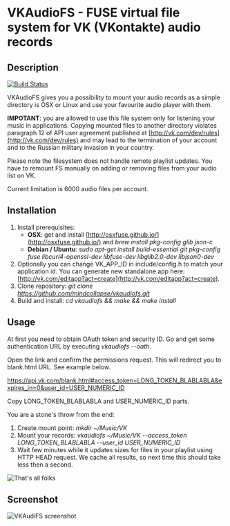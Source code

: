 # VKAudioFS - FUSE virtual file system for VK (VKontakte) audio records

## Description

[![Build Status](https://travis-ci.org/mindcollapse/vkaudiofs.svg?branch=master)](https://travis-ci.org/mindcollapse/vkaudiofs)

VKAudioFS gives you a possibility to mount your audio records as a simple directory is OSX or Linux and use your favourite audio player with them. 

**IMPOTANT**: you are allowed to use this file system only for listening your music in applications. Copying mounted files to another directory violates paragraph 12 of API user agreement published at [http://vk.com/dev/rules](http://vk.com/dev/rules) and may lead to the termination of your account and to the Russian military invasion in your country. 

Please note the filesystem does not handle remote playlist updates. You have to remount FS manually on adding or removing files from your audio list on VK.

Current limitation is 6000 audio files per account.

## Installation

1. Install prerequisites:
    - **OSX**: get and install [http://osxfuse.github.io/](http://osxfuse.github.io/) and *brew install pkg-config glib json-c*
    - **Debian / Ubuntu**: *sudo apt-get install build-essential git pkg-config fuse libcurl4-openssl-dev libfuse-dev libglib2.0-dev libjson0-dev*
2. Optionally you can change VK_APP_ID in include/config.h to match your application id. You can generate new standalone app here: [http://vk.com/editapp?act=create](http://vk.com/editapp?act=create).
3. Clone repository: *git clone https://github.com/mindcollapse/vkaudiofs.git*
4. Build and install: *cd vkaudiofs && make && make install*

## Usage

At first you need to obtain OAuth token and security ID. Go and get some authentication URL by executing *vkaudiofs --oath*.

Open the link and confirm the permissions request. This will redirect you to blank.html URL. See example below.

https://api.vk.com/blank.html#access_token=LONG_TOKEN_BLABLABLA&expires_in=0&user_id=USER_NUMERIC_ID

Copy LONG_TOKEN_BLABLABLA and USER_NUMERIC_ID parts. 

You are a stone's throw from the end:

1. Create mount point: *mkdir ~/Music/VK*
2. Mount your records: *vkaudiofs ~/Music/VK --access_token LONG_TOKEN_BLABLABLA --user_id USER_NUMERIC_ID*
3. Wait few minutes while it updates sizes for files in your playlist using HTTP HEAD request. We cache all results, so next time this should take less then a second.

![That's all folks](http://i.imgur.com/gXlLvZD.jpg)

## Screenshot

![VKAudiFS screenshot](http://i.imgur.com/xRR8FJO.png)

